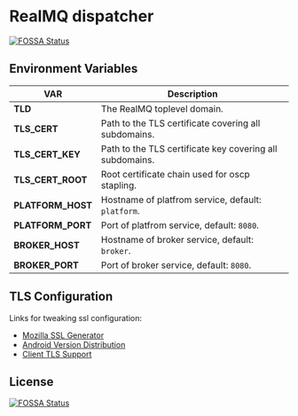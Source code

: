 # RealMQ dispatcher
[![FOSSA Status](https://app.fossa.io/api/projects/git%2Bgithub.com%2Frealmq%2Frealmq-dispatcher.svg?type=shield)](https://app.fossa.io/projects/git%2Bgithub.com%2Frealmq%2Frealmq-dispatcher?ref=badge_shield)


## Environment Variables

| VAR   |  Description |
|-------|--------------| 
| **TLD** | The RealMQ toplevel domain. |
| **TLS_CERT** | Path to the TLS certificate covering all subdomains. |
| **TLS_CERT_KEY** | Path to the TLS certificate key covering all subdomains. |
| **TLS_CERT_ROOT** | Root certificate chain used for oscp stapling. |
| **PLATFORM_HOST** | Hostname of platfrom service, default: `platform`. |
| **PLATFORM_PORT** | Port of platfrom service, default: `8080`. |
| **BROKER_HOST** | Hostname of broker service, default: `broker`. |
| **BROKER_PORT** | Port of broker service, default: `8080`. |


## TLS Configuration
Links for tweaking ssl configuration:
- [Mozilla SSL Generator](https://mozilla.github.io/server-side-tls/ssl-config-generator/)
- [Android Version Distribution](https://developer.android.com/about/dashboards/index.html)
- [Client TLS Support](https://www.ssllabs.com/ssltest/clients.html)


## License
[![FOSSA Status](https://app.fossa.io/api/projects/git%2Bgithub.com%2Frealmq%2Frealmq-dispatcher.svg?type=large)](https://app.fossa.io/projects/git%2Bgithub.com%2Frealmq%2Frealmq-dispatcher?ref=badge_large)